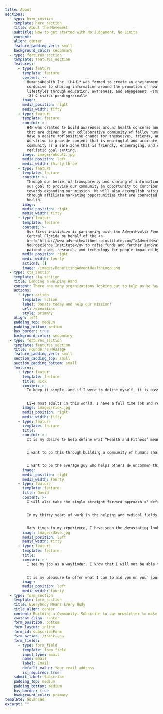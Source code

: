 ```yaml
---
title: About
sections:
  - type: hero_section
    template: hero_section
    title: About the Movement
    subtitle: How to get started with No Judgement, No Limits
    content:
    align: center
    feature_padding_vert: small
    background_color: secondary
  - type: features_section
    template: features_section
    features:
      - type: feature
        template: feature
        content: >-
          Humans4Health Inc. (H4H)* was formed to create an environment
          conducive to sharing information around the promotion of healthy
          lifestyles through education, awareness, and engagement. <small>*501
          (3) C status pending</small>
        image:
        media_position: right
        media_width: fifty
      - type: feature
        template: feature
        content: >-
          H4H was created to build awareness around health concerns and topics
          that are driven by our collaborative community of fellow humans who
          have a desire for positive change for themselves, friends, and family.
          We strive to provide content that is meaningful and accurate for our
          community as a safe zone that is friendly, encouraging, and creates
          realistic goal setting.
        image: images/about2.jpg
        media_position: left
        media_width: thirty-three
      - type: feature
        template: feature
        content: >-
          Through our belief of transparency and sharing of information, it is
          our goal to provide our community an opportunity to contribute funds
          towards expanding our mission. We will also accomplish raising funds
          through affiliate marketing opportunities that are connected to your
          health.
        image:
        media_position: right
        media_width: fifty
      - type: feature
        template: feature
        content: >-
          Our first initiative is partnering with the AdventHealth Foundation |
          Central Florida on behalf of the <a
          href="https://www.adventhealthneuroinstitute.com/">AdventHealth
          Neuroscience Institute</a> to raise funds and further innovation in
          patient care, research, and technology for people impacted by strokes.
        media_position: right
        media_width: fourty
        actions: []
        image: /images/BenefitingAdventHealthLogo.png
  - type: cta_section
    template: cta_section
    title: Lending a Helping Hand
    content: There are many organizations looking out to help us be healthy and stay in peak fitness, but they need our help. There are many ways we can help prevent a tragedy and keep everyone safe, and our network of medical professionals are there to make sure we can understand how to live through a deliberating health condition and come out on top to be in our best form yet.
    actions:
      - type: action
        template: action
        label: Donate today and help our mission!
        url: /donations
        style: primary
    align: left
    padding_top: medium
    padding_bottom: medium
    has_border: true
    background_color: secondary
  - type: features_section
    template: features_section
    title: Founder's Message
    feature_padding_vert: small
    section_padding_top: small
    section_padding_bottom: small
    features:
      - type: feature
        template: feature
        title: Rick
        content: >-
          To keep it simple, and if I were to define myself, it is easy; “Rick is a husband and a father....a normal guy”. I was an average athlete in the past, and I am an average athlete and health and fitness advocate today. However, I have recently been inspired to take on the initiative of sharing my own fitness struggles.  The struggle between my desire to be in peak physical fitness and participate in endurance events, and the reality of how my primary life and it's time commitments makes this endeavor, very difficult. It is my desire to stop being the "Normal guy."


          Like most adults in this world, I have a full time job and rely on that employment to support the lifestyle I have chosen for myself and my family. What is not surprising (Like most of you) I also have a variety of other life commitments that consume my time daily. TIME is the one commodity that we must all better understand if we choose to live a healthier lifestyle. The fact is, our primary roles are most likely linked to activities that are not even remotely connected to the health and fitness industries. Therefore, health and fitness often becomes a low priority or secondary to the activities of our daily lives.  As a consequence, our health and fitness often become “seasonal”.  
        image: images/rick.jpg
        media_position: right
        media_width: fifty
      - type: feature
        template: feature
        title:
        content: >-
          It is my desire to help define what “Health and Fitness” means to people.  And that it is very different for each person. Magazine covers should not define our wellness. Once this is understood, it becomes easier to build a sustainable, realistic plan that you can consistently execute within your specific lifestyle and time constraints.  You can make significant changes in your life with limited time. Therefore, It is my goal to explore how we can do this in the most time efficient way possible. 


          I want to do this through building a community of humans sharing their successes, struggles, and mutual encouragement to keep fighting towards lifestyles that help us all live healthier and more physically fit lifestyles… let’s get rid of the “season” of health and fitness from our lives!


          I want to be the average guy who helps others do uncommon things that ultimately help you achieve a healthier lifestyle. I know this community of sharing will ultimately help me stay inspired!
        image:
        media_position: right
        media_width: fourty
      - type: feature
        template: feature
        title: David
        content: >-
          I will also take the simple straight forward approach of defining who I am; a father, a husband, an educator, and a professional in the medical field. I believe with all my heart that disease can be prevented and even more importantly, that certain diseases can be reversed with the help of honest conversation and hard work by a team of dedicated people.


          In my thirty years of work in the helping and medical fields, I have grown to prize camaraderie, honest friendships, and the healing power of laughter and love. 


          Many times in my experience, I have seen the devastating looks on individuals faces when they have been told of a new medical condition, a condition that they feel they were blindsided by. And worst, believe that their condition is a potential death sentence. I have always taken that opportunity to educate on the diagnosis, and that in most cases, the condition has been building slowly over time due to bad habits. Habits that can be changed with hard work, dedication, support from friends and family, fellowship from others that have taken the journey previously and most importantly, belief that you can. The power of faith will always be the “x-factor” in your health. 
        image: images/dave.jpg
        media_position: left
        media_width: fifty
      - type: feature
        template: feature
        title:
        content: >-
          I see my job as a wayfinder. I know that I will not be able to go on the journey with you, but I will point you in the correct direction. And when the time is needed, I will be there to support good habits and direct you back towards the “true north”. 


          It is my pleasure to offer what I can to aid you on your journey to better health.
        image:
        media_position: left
        media_width: fourty
  - type: form_section
    template: form_section
    title: Everybody Means Every Body
    title_align: center
    content: Building a Community. Subscribe to our newsletter to make sure you don't miss anything.
    content_align: center
    form_position: bottom
    form_layout: inline
    form_id: subscribeForm
    form_action: /thank-you
    form_fields:
      - type: form_field
        template: form_field
        input_type: email
        name: email
        label: Email
        default_value: Your email address
        is_required: true
    submit_label: Subscribe
    padding_top: medium
    padding_bottom: medium
    has_border: true
    background_color: primary
template: advanced
excerpt: ""
---
```

